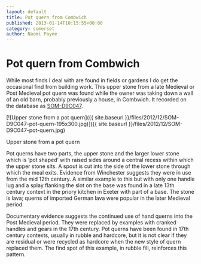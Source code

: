 ```yaml
---
layout: default
title: Pot quern from Combwich
published: 2013-01-14T10:15:55+00:00
category: somerset
author: Naomi Payne
---
```


Pot quern from Combwich
=======================

While most finds I deal with are found in fields or gardens I do get the occasional find from building work. This upper stone from a late Medieval or Post Medieval pot quern was found while the owner was taking down a wall of an old barn, probably previously a house, in Combwich. It recorded on the database as [SOM-D9C047](http://finds.org.uk/database/artefacts/record/id/511985).

[![Upper stone from a pot quern]({{ site.baseurl }}/files/2012/12/SOM-D9C047-pot-quern-195x300.jpg)]({{ site.baseurl }}/files/2012/12/SOM-D9C047-pot-quern.jpg)

Upper stone from a pot quern

Pot querns have two parts, the upper stone and the larger lower stone which is ‘pot shaped’ with raised sides around a central recess within which the upper stone sits. A spout is cut into the side of the lower stone through which the meal exits. Evidence from Winchester suggests they were in use from the mid 12th century. A similar example to this but with only one handle lug and a splay flanking the slot on the base was found in a late 13th century context in the priory kitchen in Exeter with part of a base. The stone is lava; querns of imported German lava were popular in the later Medieval period.

Documentary evidence suggests the continued use of hand querns into the Post Medieval period. They were replaced by examples with cranked handles and gears in the 17th century. Pot querns have been found in 17th century contexts, usually in rubble and hardcore, but it is not clear if they are residual or were recycled as hardcore when the new style of quern replaced them. The find spot of this example, in rubble fill, reinforces this pattern.